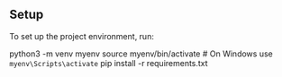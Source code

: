 ## Setup

To set up the project environment, run:

python3 -m venv myenv
source myenv/bin/activate # On Windows use `myenv\Scripts\activate`
pip install -r requirements.txt
